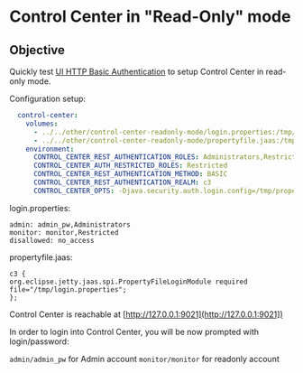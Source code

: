 # Control Center in "Read-Only" mode

## Objective

Quickly test [UI HTTP Basic Authentication]([https://docs.confluent.io/current/connect/kafka-connect-sftp/sink-connector/index.html#quick-start) to setup Control Center in read-only mode.

Configuration setup:

```yml
  control-center:
    volumes:
      - ../../other/control-center-readonly-mode/login.properties:/tmp/login.properties
      - ../../other/control-center-readonly-mode/propertyfile.jaas:/tmp/propertyfile.jaas
    environment:
      CONTROL_CENTER_REST_AUTHENTICATION_ROLES: Administrators,Restricted
      CONTROL_CENTER_AUTH_RESTRICTED_ROLES: Restricted
      CONTROL_CENTER_REST_AUTHENTICATION_METHOD: BASIC
      CONTROL_CENTER_REST_AUTHENTICATION_REALM: c3
      CONTROL_CENTER_OPTS: -Djava.security.auth.login.config=/tmp/propertyfile.jaas
```

login.properties:

```
admin: admin_pw,Administrators
monitor: monitor,Restricted
disallowed: no_access
```

propertyfile.jaas:

```
c3 {
org.eclipse.jetty.jaas.spi.PropertyFileLoginModule required
file="/tmp/login.properties";
};
```

Control Center is reachable at [http://127.0.0.1:9021](http://127.0.0.1:9021])

In order to login into Control Center, you will be now prompted with login/password:

`admin/admin_pw` for Admin account
`monitor/monitor` for readonly account


